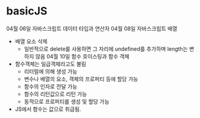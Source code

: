 # basicJS

04월 06일 자바스크립트 데이터 타입과 연산자
04월 08일 자바스크립트 배열
  * 배열 요소 삭제
    + 일반적으로 delete를 사용하면 그 자리에 undefined를 추가하며 length는 변하지 않음
04월 10일 함수 호이스팅과 함수 객체
  * 함수객체는 일급객체라고도 불림
    + 리터럴에 의해 생성 가능
    + 변수나 배열의 요소, 객체의 프로퍼티 등에 할당 가능
    + 함수의 인자로 전달 가능
    + 함수의 리턴값으로 리턴 가능
    + 동적으로 프로퍼티를 생성 및 할당 가능
  * JS에서 함수는 값으로 취급됨.